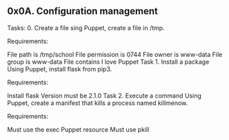 ## 0x0A. Configuration management
Tasks: 
0. Create a file
sing Puppet, create a file in /tmp.

Requirements:

File path is /tmp/school
File permission is 0744
File owner is www-data
File group is www-data
File contains I love Puppet
Task 1. Install a package
Using Puppet, install flask from pip3.

Requirements:

Install flask
Version must be 2.1.0
Task 2. Execute a command
Using Puppet, create a manifest that kills a process named killmenow.

Requirements:

Must use the exec Puppet resource
Must use pkill
